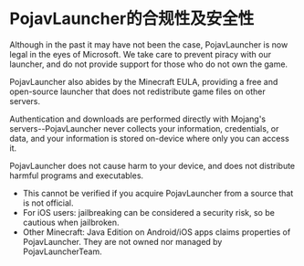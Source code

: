 # PojavLauncher的合规性及安全性

Although in the past it may have not been the case, PojavLauncher is now legal in the eyes of Microsoft. We take care to prevent piracy with our launcher, and do not provide support for those who do not own the game.

PojavLauncher also abides by the Minecraft EULA, providing a free and open-source launcher that does not redistribute game files on other servers. 

Authentication and downloads are performed directly with Mojang's servers--PojavLauncher never collects your information, credentials, or data, and your information is stored on-device where only you can access it. 

PojavLauncher does not cause harm to your device, and does not distribute harmful programs and executables.
* This cannot be verified if you acquire PojavLauncher from a source that is not official.
* For iOS users: jailbreaking can be considered a security risk, so be cautious when jailbroken.
* Other Minecraft: Java Edition on Android/iOS apps claims properties of PojavLauncher. They are not owned nor managed by PojavLauncherTeam.
